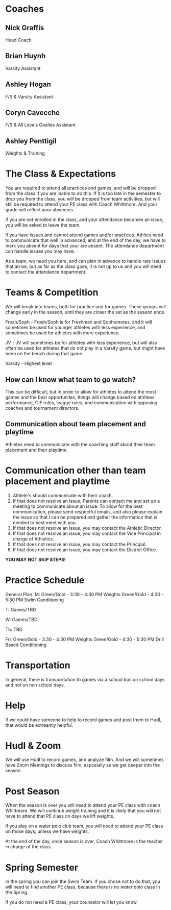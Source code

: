 # Coaches

## Nick Graffis
Head Coach

## Brian Huynh
Varsity Assistant

## Ashley Hogan
F/S & Varsity Assistant

## Coryn Cavecche
F/S & All Levels Goalies Assistant

## Ashley Penttigil
Weights & Training

# The Class & Expectations

You are required to attend all practices and games, and will be dropped from the class if you are inable to do this. If it is too late in the semester to drop you from the class, you will be dropped from team activities, but will still be required to attend your PE class with Coach Whittmore. And your grade will reflect your absences. 

If you are not enrolled in the class, and your attendance becomes an issue, you will be asked to leave the team. 

If you have issues and cannot attend games and/or practices. Athltes need to communicate that well in advanced, and at the end of the day, we have to mark you absent for days that your are absent. The attendance department can handle issues you may have.

As a team, we need you here, and can plan in advance to handle rare issues that arrise, but as far as the class goes, it is not up to us and you will need to contact the attendance department. 

# Teams & Competition

We will break into teams, both for practice and for games. These groups will change early in the season, until they are closer the set as the season ends.

Frosh/Soph - Frosh/Soph is for Freshman and Sophomores, and it will sometimes be used for younger athletes with less experience, and sometimes be used for athletes with more experience.

JV - JV will sometimes be for athletes with less experience, but will also often be used for athletes that do not play in a Varsity game, but might have been on the bench during that game. 

Varsity - Highest level

## How can I know what team to go watch?

This can be difficult, but in order to allow for athletes to attend the most games and the best opportunites, things will change based on athltees performance, CIF rules, league rules, and communication with opposing coaches and tournament directors.

## Communication about team placement and playtime

Athletes need to communicate with the coaching staff about their team placement and their playtime.

# Communication other than team placement and playtime

1. Athlete's should communicate with their coach.
2. If that does not resolve an issue, Parents can contact me and set up a meeting to communicate about an issue. To allow for the best communication, please send respectful emails, and also please explain the issue so that I can be prepared and gather the information that is needed to best meet with you. 
3. If that does not resolve an issue, you may contact the Athletic Director.
4. If that does not resolve an issue, you may contact the Vice Principal in charge of Athletics. 
5. If that does not resolve an issue, you may contact the Principal.
6. If that does not resolve an issue, you may contact the District Office.

**YOU MAY NOT SKIP STEPS!**

# Practice Schedule

General Plan:
M:
Green/Gold - 3:30 - 4:30 PM Weights
Green/Gold - 4:30 - 5:30 PM Swim Conditioning

T: 
Games/TBD 

W:
Games/TBD

Th:
TBD 

Fri:
Green/Gold - 3:30 - 4:30 PM Weights
Green/Gold - 4:30 - 5:30 PM Drill Based Conditioning

# Transportation 

In general, there is transportation to games via a school bus on school days and not on non school days. 

# Help

If we could have someone to help to record games and post them to Hudl, that would be extreamly helpful. 

# Hudl & Zoom

We will use Hudl to record games, and analyze film. And we will sometimes have Zoom Meetings to discuss film, espceially as we get deeper into the season.

# Post Season

When the season is over you will need to attend your PE class with coach Whittmore. We will continue weight training and it is likely that you will not have to attend that PE class on days we lift weights.

If you play on a water polo club team, you will need to attend your PE class on those days, unless we have weights.

At the end of the day, once season is over, Coach Whittmore is the teacher in charge of the class.

# Spring Semester

In the spring you can join the Swim Team. If you chose not to do that, you will need to find another PE class, because there is no _water polo_ class in the Spring.

If you do not need a PE class, your counselor will let you know. 